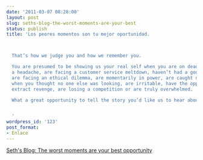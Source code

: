 ```yaml
---
date: '2011-03-07 08:28:00'
layout: post
slug: seths-blog-the-worst-moments-are-your-best
status: publish
title: 'Los peores momentos son tu mejor oportunidad.



  That’s how we judge you and how we remember you.

  You are presumed to be showing us your real self when you are on deadline, have
  a headache, are facing a customer service meltdown, haven’t had a good night’s sleep,
  are facing an ethical dilemma, are momentarily in power, are caught doing something
  when you thought no one else was looking, are irritable, have the opportunity to
  extract revenge, are losing a competition or are truly overwhelmed.

  What a great opportunity to tell the story you’d like us to hear about you.


  '
wordpress_id: '123'
post_format:
- Enlace
---
```


[Seth's Blog: The worst moments are your best opportunity](http://sethgodin.typepad.com/seths_blog/2011/03/the-worst-moments-are-your-best-opportunity.html?utm_source=feedburner&utm_medium=feed&utm_campaign=Feed%3A+typepad%2Fsethsmainblog+%28Seth%27s+Blog%29)

